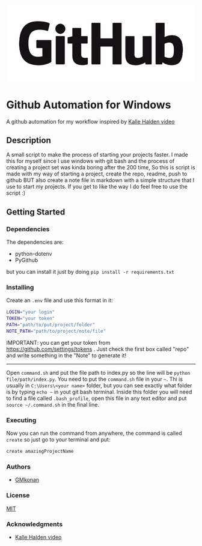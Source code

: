 <img src="images/GitHub_Logo.png" />

# Github Automation for Windows

A github automation for my workflow inspired by [Kalle Halden video](https://www.youtube.com/watch?v=7Y8Ppin12r4) 

## Description

A small script to make the process of starting your projects faster. I made this for myself since
I use windows with git bash and the process of creating a project set was kinda boring after the 200 time,
So this is script is made with my way of starting a project, create the repo, readme, push to github BUT also
create a note file in markdown with a simple structure that I use to start my projects. If you get to like the way 
I do feel free to use the script :)

## Getting Started

### Dependencies
The dependencies are:
- python-dotenv
- PyGithub

but you can install it just by doing `pip install -r requirements.txt`

### Installing
Create an `.env` file and use this format in it:

```bash
LOGIN="your login"
TOKEN="your token"
PATH="path/to/put/project/folder"
NOTE_PATH="path/to/project/note/file"
```

IMPORTANT: you can get your token from https://github.com/settings/tokens . Just check the first box called "repo" and write something in the "Note" to generate it!

-----

Open `command.sh` and put the file path to index.py so the line will be `python file/path/index.py`.
You need to put the `command.sh` file in your `~`. Thi is usually in `C:\Users\<your name>` folder, but you can see exactly what folder is
by typing `echo ~` in yout git bash terminal. Inside this folder you will need to find a file called `.bash_profile`, open this file in any
text editor and put `source ~/.command.sh` in the final line.

### Executing
Now you can run the command from anywhere, the command is called `create` so just go to your terminal and put:

```bash
create amazingProjectName
```

### Authors
- [GMkonan](https://github.com/GMkonan)

### License

[MIT](https://github.com/GMkonan/githubAutomation/blob/master/LICENSE.md)

### Acknowledgments

- [Kalle Halden video](https://www.youtube.com/watch?v=7Y8Ppin12r4) 